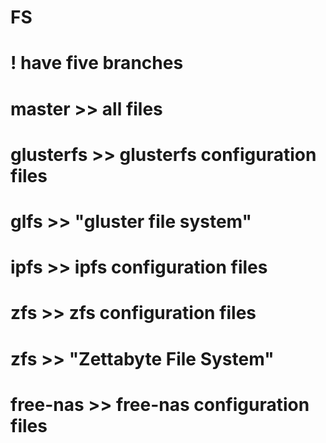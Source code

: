 # FS

# ! have five branches
# master >> all files
# glusterfs >> glusterfs configuration files
#                 glfs  >>  "gluster file system"
# ipfs >> ipfs configuration files

# zfs >> zfs configuration files
#            zfs  >>  "Zettabyte File System"
# free-nas >> free-nas configuration files
